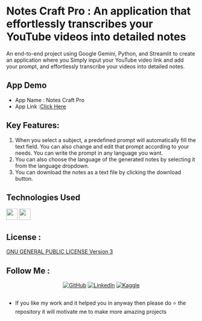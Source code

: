 # Notes Craft Pro : An application that effortlessly transcribes your YouTube videos into detailed notes

An end-to-end project using Google Gemini, Python, and Streamlit to create an application where you Simply input your YouTube video link and add your prompt, and effortlessly transcribe your videos into detailed notes.

## App Demo
* App Name : Notes Craft Pro
* App Link :[Click Here](https://notes-craft-pro.streamlit.app/)

## Key Features: 
1.	When you select a subject, a predefined prompt will automatically fill the text field. You can also change and edit that prompt according to your needs. You can write the prompt in any language you want.
2.	You can also choose the language of the generated notes by selecting it from the language dropdown.
3.	You can download the notes as a text file by clicking the download button.

## Technologies Used
<code><img height="30" src="https://github.com/AdritPal08/Gemify-LLM-APP/blob/main/readme_resources/Google-Gemini.png"></code>
<code><img height="30" src="https://github.com/AdritPal08/Gemify-LLM-APP/blob/main/readme_resources/Streamlit.png"></code>

## License :
[GNU GENERAL PUBLIC LICENSE Version 3](LICENSE)

## Follow Me :
<div align="center">
    <a href="https://github.com/AdritPal08" target="_blank"><img src="https://img.shields.io/badge/-GitHub-black?style=flat-square&logo=github&colorB=555" alt="GitHub"></a>
    <a href="https://www.linkedin.com/in/adritpal/" target="_blank"><img src="https://img.shields.io/badge/-LinkedIn-blue?style=flat-square&logo=linkedin&logoColor=white&colorB=0077B5" alt="LinkedIn"></a>
    <a href="https://www.kaggle.com/adritpal08/" target="_blank"><img src="https://img.shields.io/badge/-Kaggle-teal?style=flat-square&logo=kaggle&logoColor=white&link=https://www.kaggle.com/adritpal08/" alt="Kaggle"></a>
</div>


## 
- If you like my work and it helped you in anyway then please do ⭐ the repository it will motivate me to make more amazing projects
